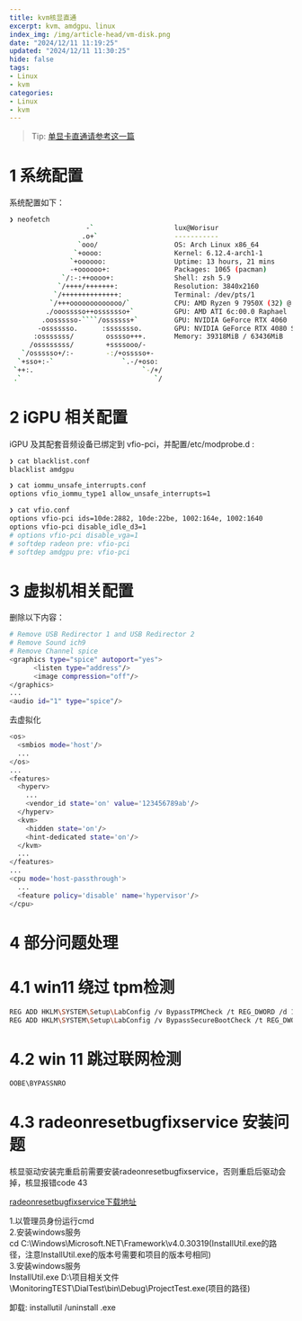 ```yaml
---
title: kvm核显直通
excerpt: kvm、amdgpu、linux
index_img: /img/article-head/vm-disk.png
date: "2024/12/11 11:19:25"
updated: "2024/12/11 11:30:25"
hide: false
tags:
- Linux
- kvm
categories:
- Linux
- kvm
---
```


> Tip: [单显卡直通请参考这一篇](https://worisur.gitlab.io/2022/07/14/2022-07-14.kvm%E6%98%BE%E5%8D%A1%E7%9B%B4%E9%80%9A/)

# 1 系统配置

系统配置如下：

```bash
❯ neofetch
                   -`                    lux@Worisur
                  .o+`                   -----------
                 `ooo/                   OS: Arch Linux x86_64
                `+oooo:                  Kernel: 6.12.4-arch1-1
               `+oooooo:                 Uptime: 13 hours, 21 mins
               -+oooooo+:                Packages: 1065 (pacman)
             `/:-:++oooo+:               Shell: zsh 5.9
            `/++++/+++++++:              Resolution: 3840x2160
           `/++++++++++++++:             Terminal: /dev/pts/1
          `/+++ooooooooooooo/`           CPU: AMD Ryzen 9 7950X (32) @ 5.881GHz
         ./ooosssso++osssssso+`          GPU: AMD ATI 6c:00.0 Raphael
        .oossssso-````/ossssss+`         GPU: NVIDIA GeForce RTX 4060
       -osssssso.      :ssssssso.        GPU: NVIDIA GeForce RTX 4080 SUPER
      :osssssss/        osssso+++.       Memory: 39318MiB / 63436MiB
     /ossssssss/        +ssssooo/-
   `/ossssso+/:-        -:/+osssso+-
  `+sso+:-`                 `.-/+oso:
 `++:.                           `-/+/
 .`                                 `/
```

# 2 iGPU 相关配置

iGPU 及其配套音频设备已绑定到 vfio-pci，并配置/etc/modprobe.d :

```bash
❯ cat blacklist.conf
blacklist amdgpu

❯ cat iommu_unsafe_interrupts.conf 
options vfio_iommu_type1 allow_unsafe_interrupts=1

❯ cat vfio.conf                   
options vfio-pci ids=10de:2882, 10de:22be, 1002:164e, 1002:1640 
options vfio-pci disable_idle_d3=1
# options vfio-pci disable_vga=1
# softdep radeon pre: vfio-pci
# softdep amdgpu pre: vfio-pci
```

# 3 虚拟机相关配置

删除以下内容：

```bash
# Remove USB Redirector 1 and USB Redirector 2
# Remove Sound ich9
# Remove Channel spice
<graphics type="spice" autoport="yes">
      <listen type="address"/>
      <image compression="off"/>
</graphics>
...
<audio id="1" type="spice"/>

```

去虚拟化

```bash
<os>
  <smbios mode='host'/>
  ...
</os>
...
<features>
  <hyperv>
    ...
    <vendor_id state='on' value='123456789ab'/>
  </hyperv>
  <kvm>
    <hidden state='on'/>
    <hint-dedicated state='on'/>
  </kvm>
  ...
</features>
...
<cpu mode='host-passthrough'>
  ...
  <feature policy='disable' name='hypervisor'/>
</cpu>
```

# 4 部分问题处理

# 4.1 win11 绕过 tpm检测

```bash
REG ADD HKLM\SYSTEM\Setup\LabConfig /v BypassTPMCheck /t REG_DWORD /d 1
REG ADD HKLM\SYSTEM\Setup\LabConfig /v BypassSecureBootCheck /t REG_DWORD /d 1
```

# 4.2 win 11 跳过联网检测

```bash
OOBE\BYPASSNRO
```

# 4.3 radeonresetbugfixservice 安装问题

核显驱动安装完重启前需要安装radeonresetbugfixservice，否则重启后驱动会掉，核显报错code 43  

[radeonresetbugfixservice下载地址](https://github.com/inga-lovinde/RadeonResetBugFix)  

1.以管理员身份运行cmd  
2.安装windows服务  
cd C:\Windows\Microsoft.NET\Framework\v4.0.30319(InstallUtil.exe的路径，注意InstallUtil.exe的版本号需要和项目的版本号相同)  
3.安装windows服务  
InstallUtil.exe D:\项目相关文件\MonitoringTEST\DialTest\bin\Debug\ProjectTest.exe(项目的路径)  

卸载: installutil /uninstall <yourproject>.exe  

